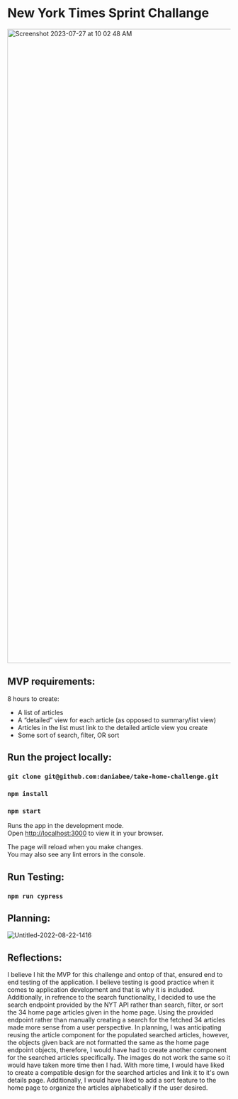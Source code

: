 # New York Times Sprint Challange
<img width="1430" alt="Screenshot 2023-07-27 at 10 02 48 AM" src="https://github.com/daniabee/New-York-Times-Sprint/assets/108088961/6a71b628-98f6-46eb-9195-9c339aa49ba2">

## MVP requirements:
8 hours to create:
- A list of articles
- A “detailed” view for each article (as opposed to summary/list view)
- Articles in the list must link to the detailed article view you create
- Some sort of search, filter, OR sort

## Run the project locally:

### `git clone git@github.com:daniabee/take-home-challenge.git`
### `npm install`
### `npm start`

Runs the app in the development mode.\
Open [http://localhost:3000](http://localhost:3000) to view it in your browser.

The page will reload when you make changes.\
You may also see any lint errors in the console.

## Run Testing: 

### `npm run cypress`

## Planning: 

![Untitled-2022-08-22-1416](https://user-images.githubusercontent.com/108088961/222281471-7a267974-7584-4c77-af77-cc7d0226dd63.png)

## Reflections: 

I believe I hit the MVP for this challenge and ontop of that, ensured end to end testing of the application. I believe testing is good practice when it comes to application development and that is why it is included. Additionally, in refrence to the search functionality, I decided to use the search endpoint provided by the NYT API rather than search, filter, or sort the 34 home page articles given in the home page. Using the provided endpoint rather than manually creating a search for the fetched 34 articles made more sense from a user perspective. In planning, I was anticipating reusing the article component for the populated searched articles, however, the objects given back are not formatted the same as the home page endpoint objects, therefore, I would have had to create another component for the searched articles specifically. The images do not work the same so it would have taken more time then I had. With more time, I would have liked to create a compatible design for the searched articles and link it to it's own details page. Additionally, I would have liked to add a sort feature to the home page to organize the articles alphabetically if the user desired. 
